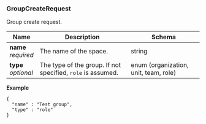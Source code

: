 
<a name="groupcreaterequest"></a>
### GroupCreateRequest
Group create request.


|Name|Description|Schema|
|---|---|---|
|**name**  <br>*required*|The name of the space.|string|
|**type**  <br>*optional*|The type of the group. If not specified, `role` is assumed.|enum (organization, unit, team, role)|

**Example**
```
{
  "name" : "Test group",
  "type" : "role"
}
```



